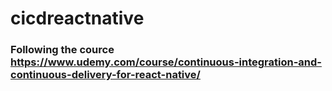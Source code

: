 # cicdreactnative

###  Following the cource https://www.udemy.com/course/continuous-integration-and-continuous-delivery-for-react-native/
